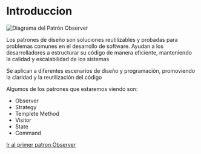 # Introduccion 

![Diagrama del Patrón Observer](/img/descarga.jpeg)

Los patrones de diseño son soluciones reutilizables y probadas para problemas comunes en el desarrollo de software. Ayudan a los desarrolladores a estructurar su código de manera eficiente, manteniendo la calidad y escalabilidad de los sistemas

Se aplican a diferentes escenarios de diseño y programación, promoviendo la claridad y la reutilización del código

Algumos de los patrones que estaremos viendo son:

- Observer
- Strategy
- Templete Method 
- Visitor  
- State
- Command 
<!-- <div className="container">
<Heading as="h1" className="hero__title">
  {/* {siteConfig.title} */}
</Heading>
{/* <p className="hero__subtitle">{siteConfig.tagline}</p> */}
<div className={styles.buttons}>
          <Link
            className="button button--secondary button--lg"
            to="/docs/patrones_de_diseño/observer">
            Aprende patrones AQUI
          </Link>
</div>
</div> -->
[Ir al primer patron Observer](./patrones_de_diseño/observer.md)